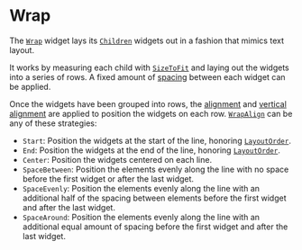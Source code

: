 # Wrap

The [`Wrap`][wrap] widget lays its [`Children`][children] widgets out in a
fashion that mimics text layout.

It works by measuring each child with [`SizeToFit`][size-to-fit] and laying out
the widgets into a series of rows. A fixed amount of [spacing][spacing] between
each widget can be applied.

Once the widgets have been grouped into rows, the [alignment][align] and
[vertical alignment][v-align] are applied to position the widgets on each row.
[`WrapAlign`][wrapalign] can be any of these strategies:

- `Start`: Position the widgets at the start of the line, honoring
  [`LayoutOrder`][layoutorder].
- `End`: Position the widgets at the end of the line, honoring
  [`LayoutOrder`][layoutorder].
- `Center`: Position the widgets centered on each line.
- `SpaceBetween`: Position the elements evenly along the line with no space
  before the first widget or after the last widget.
- `SpaceEvenly`: Position the elements evenly along the line with an additional
  half of the spacing between elements before the first widget and after the
  last widget.
- `SpaceAround`: Position the elements evenly along the line with an additional
  equal amount of spacing before the first widget and after the last widget.

[wrap]: <{{ docs }}/widgets/wrap/struct.Wrap.html>
[wrapalign]: <{{ docs }}/widgets/wrap/enum.WrapAlign.html>
[children]: <{{ docs }}/widget/struct.Children.html>
[size-to-fit]: <{{ docs }}/enum.ConstraintLimit.html#variant.SizeToFit>
[spacing]: <{{ docs }}/widgets/wrap/struct.Wrap.html#method.spacing>
[align]: <{{ docs }}/widgets/wrap/struct.Wrap.html#method.align>
[v-align]: <{{ docs }}/widgets/wrap/struct.Wrap.html#method.vertical_align>
[layoutorder]: <{{ docs }}/styles/components/struct.LayoutOrder.html>
